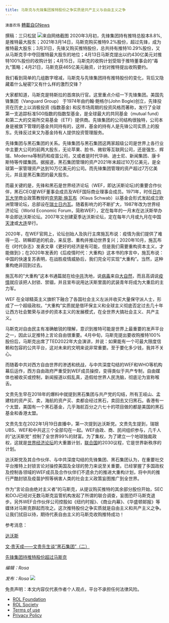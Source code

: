 ```yaml
---
title: 马斯克与先锋集团推特股份之争实质是共产主义与自由主义之争
---
```

`澳喜农场` [轉載自GNews](https://gnews.org/zh-hans/2410619/)

撰稿：三只松鼠
![](https://assets.gnews.org/wp-content/uploads/2022/04/6-59.png)来自网络截图
2020年3月初，先锋集团持有推特总股本8.8%,是推特最大股东；2021年3月14日，马斯克购买推特9.2%股份，超过先锋，成为推特最大股东；3月31日，先锋又购买推特股份，总共持有推特10.29%股份，又从马斯克手中夺回推特最大股东的地位；4月13日马斯克提出以约430亿美元对推特100%股份的收购计划；4月15日，马斯克的收购计划受阻于推特董事会的“毒丸”策略；4月21日，马斯克获465亿美元融资，计划对推特提出收购要约。

我们看到简单的几组数字增减，马斯克与先锋集团持有推特股份的变化，背后又隐藏着什么秘密?又有什么样的激烈交锋？

大家都知道，马斯克是特斯拉的首席执行官。这里重点介绍一下先锋集团。美国先锋集团（Vanguard Group） 于1974年由约翰·鲍格尔(John Bogle)创立，先锋投资在历史上以消极投资 (指数基金) 和反市场周期的投资风格而著称，发行了全球第一支追踪标准500指数的指数型基金，是全球最大的共同基金（mutual fund）和第二大的交易所交易基金（ETF）提供商。先锋集团的公司结构很独特，公司本身是被旗下管理的基金共同持有的，这样，基金的持有人是先锋公司实质上的股东。先锋反过来又为基金持有人提供投资管理服务。

先锋集团与黑石集团的关系。先锋集团与黑石集团这两家超级公司是世界上各行业中主要大公司的前两大股东，无论苹果、脸书、微软等互联网公司，还是强生、辉瑞、Moderna等制药和疫苗公司，又或者是时代华纳、迪士尼、新闻集团、康卡斯特等传媒集团。据报道，黑石集团管理的资产2021年末超过10万亿美元，是全球第一家管理资产达到10万亿美元的公司。而先锋集团管理的资产超过7万亿美元，并且是黑石集团的最大股东。

而最关键的是，先锋和黑石是世界经济论坛（WEF，即达沃斯论坛)的重要合作伙伴，黑石CEO是WEF董事会成员及WEF国际商业理事会成员。1971年，时任[日内瓦大学](https://www.nfscdict.com/%25E6%2597%25A5%25E5%2586%2585%25E7%2593%25A6%25E5%25A4%25A7%25E5%25AD%25A6)商业政策教授的[克劳斯·施瓦布](https://www.nfscdict.com/%25E5%2585%258B%25E5%258A%25B3%25E6%2596%25AF%25C2%25B7%25E6%2596%25BD%25E7%2593%25A6%25E5%25B8%2583)（Klaus Schwab）以基金会形式发起成立欧洲管理论坛，总部设在[瑞士](https://www.nfscdict.com/%25E7%2591%259E%25E5%25A3%25AB)[日内瓦](https://www.nfscdict.com/%25E6%2597%25A5%25E5%2586%2585%25E7%2593%25A6)。随着影响力的不断扩大，1987年改为世界经济论坛（World Economic Forum，简称WEF），定在每年的一月末在达沃斯举办年会即达沃斯论坛。2007年又创建夏季达沃斯论坛，定在每年六月或九月在中国[天津](https://www.nfscdict.com/%25E5%25A4%25A9%25E6%25B4%25A5)或[大连](https://www.nfscdict.com/%25E5%25A4%25A7%25E8%25BF%259E)举行。

2020年，在WEF官网上，论坛创始人及执行主席施瓦布说：疫情为我们提供了难得一见、转瞬即逝的机会，来反思、重构并推动世界复兴；2020年10月，施瓦布在《时代杂志》发表文章《更好的经济是有可能，但是我们需要重构资本主义，才能做到》；在2020年发表的《后疫情时代：大重构》这本书的序言中，施瓦布说：中国的快速复苏表明，在战胜疫情威胁后，我们完全可实现“大重构”。当然，这种重构绝非回到过去。

施瓦布的“大重构”这本书通篇就在给[中共](https://www.nfscdict.com/%25E4%25B8%25AD%25E5%2585%25B1)洗地，说[病毒](https://www.nfscdict.com/%25E7%2597%2585%25E6%25AF%2592)来自[大自然](https://www.nfscdict.com/%25E5%25A4%25A7%25E8%2587%25AA%25E7%2584%25B6)，而且高调说[疫情](https://www.nfscdict.com/%25E7%2596%25AB%25E6%2583%2585)就应该把人封锁、禁锢，并且宣布说用达沃斯里面的武装青年将成为大重启的主力军。

WEF 在全球精英主义旗帜下融合了各国社会主义左派并收买大量保守派人士，形成了一个超级政权。“大重构”实质就是借环保主义和全球主义彻底否定过去几十年让西方社会繁荣与进步的资本主义的发展模式，在全世界大搞社会主义、共产主义。

马斯克对自由民主有准确敏锐的理解，意识到推特可能是世界上最重要的发声平台之一，因此认定推特上言论自由很重要。4月中旬，马斯克提出要收购推特100%股份后，马斯克出席了TED2022年大会演讲，并说：如果能有一个可最大限度信赖和包容的公共平台，这对未来的文明来说非常重要。至于要化多少钱，我并不关心。

而随着中共对西方自由世界的渗透和统战，与中共深度勾结的WEF和WHO等机构幕后运作，西方自由政府严重受到WEF成员操控，变得类似于共产专制，自由媒体也被收买或控制，新闻报道以假乱真，造假给世界人民洗脑，彻底沦为宣称喉舌。

文贵先生早在2018年的爆料中就提到黑石集团与共产党的勾结，所有王岐山、孟建柱的资产买、卖，海航的资产买、卖都会经过黑石，卖回去又归黑石。香港有一个太盟，美国有一个黑石基金，几乎海航百分之六七十的项目做的都是美国的黑石基金和香港太盟。

文贵先生在2022年1月19日直播中，第一次提到达沃斯党。文贵先生提到，瑞银UBS、WEF和中共这三个全部勾在一起。WEF由政、商、民间组织参与，几千人的“达沃斯党” 控制了全世界99%的财富。为了集权，为了建立一个地球独裁政权，这就是[世界经济论坛](https://www.nfscdict.com/%25E4%25B8%2596%25E7%2595%258C%25E7%25BB%258F%25E6%25B5%258E%25E8%25AE%25BA%25E5%259D%259B)的大重置计划，[联合国](https://www.nfscdict.com/%25E8%2581%2594%25E5%2590%2588%25E5%259B%25BD)的2030议程，它是世界新秩序的计划。

达沃斯党及其合作伙伴、与中共深度勾结的先锋集团、黑石集团认为，在重要社交平台推特上封锁言论对操控美国及全球的势力来说至关重要。已经掌握了多国政权及控制各领域的WEF成员及合作伙伴们不遗余力的推进大重构计划，将中共的推行严酷封锁及疫苗护照等祸害人类的社会主义政策妄图推广到全世界。

作为“言论自由绝对主义者”的马斯克，从提议购买推特的其余部分股份开始，SEC和DOJ已经对无数马斯克监管机构发起了所谓的联合调查，妄图恐吓马斯克退步。另外WEF合作伙伴公司控股如《纽约时报》、《商业内幕》、《华盛顿邮报》等媒体对马斯克群起而攻之。这次推特股份之争实质就是自由主义和共产主义之争。让我们拭目以待，期待代表自由主义的马斯克收购推特成功！

参考消息：

[达沃斯](https://www.nfscdict.com/index.php?title=%25E8%25BE%25BE%25E6%25B2%2583%25E6%2596%25AF&amp;oldid=123592)

[文·贵天成——文贵先生谈“黑石集团”（二）](https://gnews.org/zh-hans/1792450/)

[先锋集团持推特股份超过马斯克](https://www.secretchina.com/news/gb/2022/04/24/1004370.html?msclkid=711e4c05c44d11ec90db89261af9561d)

*编辑：Rosa*

*发布：Rosa*
![](https://assets.gnews.org/wp-content/uploads/2022/04/HA-4.jpg)
 

免责声明：本文内容仅代表作者个人观点，平台不承担任何法律风险。

- [ROL Foundation](https://rolfoundation.org/)
- [ROL Society](https://rolsociety.org/)
- [Terms of use](https://gnews.org/terms-of-use-3/)
- [Privacy Policy](https://gnews.org/privacy-policy/)

